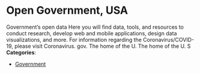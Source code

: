 # Open Government, USA


Government’s open data Here you will find data, tools, and resources to conduct research, develop web and mobile applications, design data visualizations, and more. For information regarding the Coronavirus/COVID-19, please visit Coronavirus. gov.  The home of the U. The home of the U. S
**Categories**:

- [Government](https://github/awesome-apis/awesome-apis#government)



